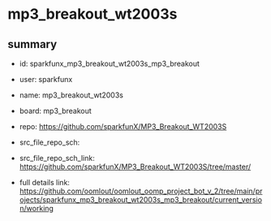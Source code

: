 # mp3_breakout_wt2003s
 
## summary 
* id: sparkfunx_mp3_breakout_wt2003s_mp3_breakout
* user: sparkfunx
* name: mp3_breakout_wt2003s
* board: mp3_breakout
* repo: https://github.com/sparkfunX/MP3_Breakout_WT2003S



* src_file_repo_sch: 
* src_file_repo_sch_link: https://github.com/sparkfunX/MP3_Breakout_WT2003S/tree/master/
* full details link: https://github.com/oomlout/oomlout_oomp_project_bot_v_2/tree/main/projects/sparkfunx_mp3_breakout_wt2003s_mp3_breakout/current_version/working  







